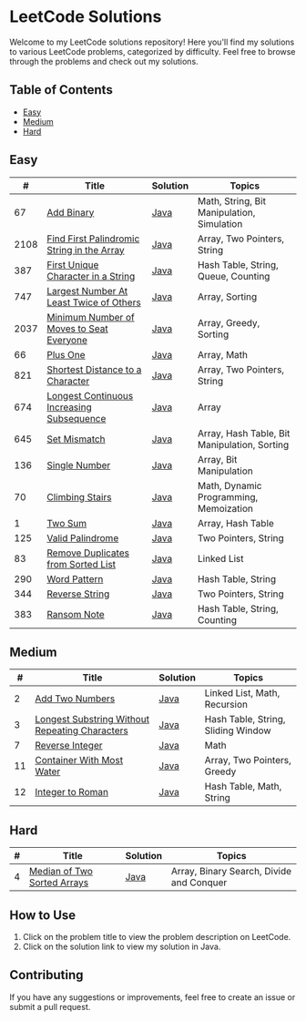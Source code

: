 # LeetCode Solutions

Welcome to my LeetCode solutions repository! Here you'll find my solutions to various LeetCode problems, categorized by difficulty. Feel free to browse through the problems and check out my solutions.

## Table of Contents

- [Easy](#easy)
- [Medium](#medium)
- [Hard](#hard)

## Easy

| #   | Title                           | Solution                      | Topics      |
|-----|---------------------------------|-------------------------------|------------|
| 67   | [Add Binary](https://leetcode.com/problems/add-binary) | [Java](https://github.com/numoh/Leetcode/blob/main/src/Easy/Add_Binary/Solution.java) | Math, String, Bit Manipulation, Simulation      |
| 2108  | [Find First Palindromic String in the Array](https://leetcode.com/problems/find-first-palindromic-string-in-the-array/description) | [Java](https://github.com/numoh/Leetcode/blob/main/src/Easy/Find_First_Palindrome_String_in_the_Array/Solution.java) | Array, Two Pointers, String     |
| 387   | [First Unique Character in a String](https://leetcode.com/problems/first-unique-character-in-a-string/description) | [Java](https://github.com/numoh/Leetcode/blob/main/src/Easy/First_Unique_Character_in_a_String/Solution.java) | Hash Table, String, Queue, Counting      |
| 747   | [Largest Number At Least Twice of Others](https://leetcode.com/problems/largest-number-at-least-twice-of-others/description) | [Java](https://github.com/numoh/Leetcode/blob/main/src/Easy/Largest_Number_At_Least_Twice_of_Others/Solution.java) | Array, Sorting      |
| 2037   | [Minimum Number of Moves to Seat Everyone](https://leetcode.com/problems/minimum-number-of-moves-to-seat-everyone/description) | [Java](https://github.com/numoh/Leetcode/blob/main/src/Easy/Minimum_Number_Of_Moves_to_Seat_Everyone/Solution.java) | Array, Greedy, Sorting      |
| 66   | [Plus One](https://leetcode.com/problems/plus-one/description) | [Java](https://github.com/numoh/Leetcode/blob/main/src/Easy/Plus_One/Solution.java) | Array, Math      |
| 821   | [Shortest Distance to a Character](https://leetcode.com/problems/shortest-distance-to-a-character/description) | [Java](https://github.com/numoh/Leetcode/blob/main/src/Easy/Shortest_Distance_to_a_Character/Solution.java) | Array, Two Pointers, String    |
| 674   | [Longest Continuous Increasing Subsequence](https://leetcode.com/problems/longest-continuous-increasing-subsequence/description) | [Java](https://github.com/numoh/Leetcode/blob/main/src/Easy/Longest_Continuous_Increasing_Subsequence/Solution.java) | Array    |
| 645   | [Set Mismatch](https://leetcode.com/problems/set-mismatch/description) | [Java](https://github.com/numoh/Leetcode/blob/main/src/Easy/Set_Mismatch/Solution.java) | Array, Hash Table, Bit Manipulation, Sorting    |
| 136   | [Single Number](https://leetcode.com/problems/single-number/description) | [Java](https://github.com/numoh/Leetcode/blob/main/src/Easy/Single_Number/Solution.java) | Array, Bit Manipulation    |
| 70   | [Climbing Stairs](https://leetcode.com/problems/climbing-stairs/description) | [Java](https://github.com/numoh/Leetcode/blob/main/src/Easy/Climbing_Stairs/Solution.java) | Math, Dynamic Programming, Memoization    |
| 1   | [Two Sum](https://leetcode.com/problems/two-sum/description) | [Java](https://github.com/numoh/Leetcode/blob/main/src/Easy/Two_Sum/Solution.java) | Array, Hash Table    |
| 125   | [Valid Palindrome](https://leetcode.com/problems/valid-palindrome/description) | [Java](https://github.com/numoh/Leetcode/blob/main/src/Easy/Valid_Palindrome/Solution.java) | Two Pointers, String    |
| 83   | [Remove Duplicates from Sorted List](https://leetcode.com/problems/remove-duplicates-from-sorted-list/description) | [Java](https://github.com/numoh/Leetcode/blob/main/src/Easy/Remove_Duplicates_from_Sorted_List/Solution.java) | Linked List    |
| 290   | [Word Pattern](https://leetcode.com/problems/word-pattern/description) | [Java](https://github.com/numoh/Leetcode/blob/main/src/Easy/Word_Pattern/Solution.java) | Hash Table, String    |
| 344   | [Reverse String](https://leetcode.com/problems/reverse-string/description) | [Java](https://github.com/numoh/Leetcode/blob/main/src/Easy/Reverse_String/Solution.java) | Two Pointers, String    |
| 383   | [Ransom Note](https://leetcode.com/problems/ransom-note/description) | [Java](https://github.com/numoh/Leetcode/blob/main/src/Easy/Ransom_Note/Solution.java) | Hash Table, String, Counting    |

## Medium

| #   | Title                           | Solution                      | Topics      |
|-----|---------------------------------|-------------------------------|------------|
| 2   | [Add Two Numbers](https://leetcode.com/problems/add-two-numbers/description) | [Java](https://github.com/numoh/Leetcode/blob/main/src/Medium/Add_Two_Numbers/Solution.java) | Linked List, Math, Recursion      |
| 3   | [Longest Substring Without Repeating Characters](https://leetcode.com/problems/longest-substring-without-repeating-characters/description) | [Java](https://github.com/numoh/Leetcode/blob/main/src/Medium/Longest_Substring_Without_Repeating_Characters/Solution.java) | Hash Table, String, Sliding Window      |
| 7   | [Reverse Integer](https://leetcode.com/problems/reverse-integer/description) | [Java](https://github.com/numoh/Leetcode/blob/main/src/Medium/Reverse_Integer/Solution.java) | Math      |
| 11   | [Container With Most Water](https://leetcode.com/problems/container-with-most-water/description) | [Java](https://github.com/numoh/Leetcode/blob/main/src/Medium/Container_With_Most_Water/Solution.java) | Array, Two Pointers, Greedy      |
| 12   | [Integer to Roman](https://leetcode.com/problems/integer-to-roman/description) | [Java](https://github.com/numoh/Leetcode/blob/main/src/Medium/Integer_to_Roman/Solution.java) | Hash Table, Math, String      |

## Hard

| #   | Title                           | Solution                      | Topics      |
|-----|---------------------------------|-------------------------------|------------|
| 4   | [Median of Two Sorted Arrays](https://leetcode.com/problems/median-of-two-sorted-arrays/description) | [Java](https://github.com/numoh/Leetcode/blob/main/src/Hard/Median_of_Two_Sorted_Arrays/Solution.java) | Array, Binary Search, Divide and Conquer    |

## How to Use

1. Click on the problem title to view the problem description on LeetCode.
2. Click on the solution link to view my solution in Java.

## Contributing

If you have any suggestions or improvements, feel free to create an issue or submit a pull request.
